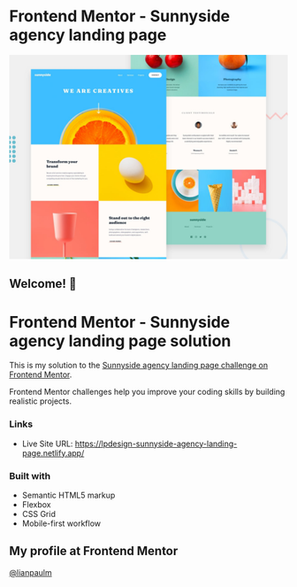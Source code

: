# Frontend Mentor - Sunnyside agency landing page

![Design preview for the Sunnyside agency landing page coding challenge](./design/desktop-preview.jpg)

## Welcome! 👋

# Frontend Mentor - Sunnyside agency landing page solution

This is my solution to the [Sunnyside agency landing page challenge on Frontend Mentor](https://www.frontendmentor.io/challenges/sunnyside-agency-landing-page-7yVs3B6ef).

Frontend Mentor challenges help you improve your coding skills by building realistic projects.

### Links

<!-- - Solution URL: [Add solution URL here](https://your-solution-url.com) -->
- Live Site URL: https://lpdesign-sunnyside-agency-landing-page.netlify.app/

### Built with

- Semantic HTML5 markup
- Flexbox
- CSS Grid
- Mobile-first workflow

## My profile at Frontend Mentor

<!-- - Website - [Add your name here](https://www.your-site.com) -->

[@lianpaulm](https://www.frontendmentor.io/profile/lianpaulm)
